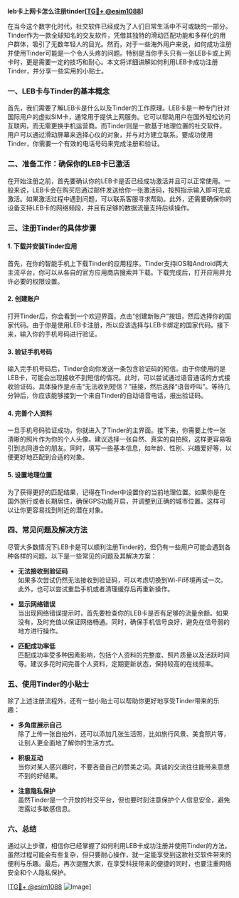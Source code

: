 **leb卡上网卡怎么注册tinder[[TG💪+ @esim1088](https://t.me/s/esim1088)]**

在当今这个数字化时代，社交软件已经成为了人们日常生活中不可或缺的一部分。Tinder作为一款全球知名的交友软件，凭借其独特的滑动匹配功能和多样化的用户群体，吸引了无数年轻人的目光。然而，对于一些海外用户来说，如何成功注册并使用Tinder可能是一个令人头疼的问题。特别是当你手头只有一张LEB卡或上网卡时，更是需要一定的技巧和耐心。本文将详细讲解如何利用LEB卡成功注册Tinder，并分享一些实用的小贴士。

### 一、LEB卡与Tinder的基本概念

首先，我们需要了解LEB卡是什么以及Tinder的工作原理。LEB卡是一种专门针对国际用户的虚拟SIM卡，通常用于提供上网服务。它可以帮助用户在国外轻松访问互联网，而无需更换手机运营商。而Tinder则是一款基于地理位置的社交软件，用户可以通过滑动屏幕来选择心仪的对象，并与对方建立联系。要成功使用Tinder，你需要一个有效的电话号码来完成注册和验证。

### 二、准备工作：确保你的LEB卡已激活

在开始注册之前，首先要确认你的LEB卡是否已经成功激活并且可以正常使用。一般来说，LEB卡会在购买后通过邮件发送给你一张激活码，按照指示输入即可完成激活。如果激活过程中遇到问题，可以联系客服寻求帮助。此外，还需要确保你的设备支持LEB卡的网络频段，并且有足够的数据流量支持后续操作。

### 三、注册Tinder的具体步骤

#### 1. 下载并安装Tinder应用

首先，在你的智能手机上下载Tinder的应用程序。Tinder支持iOS和Android两大主流平台，你可以从各自的官方应用商店搜索并下载。下载完成后，打开应用并允许必要的权限设置。

#### 2. 创建账户

打开Tinder后，你会看到一个欢迎界面。点击“创建新账户”按钮，然后选择你的国家代码。由于你是使用LEB卡注册，所以应该选择与LEB卡绑定的国家代码。接下来，输入你的手机号码进行验证。

#### 3. 验证手机号码

输入完手机号码后，Tinder会向你发送一条包含验证码的短信。由于你使用的是LEB卡，可能会出现接收不到短信的情况。此时，可以尝试通过语音通话的方式接收验证码。具体操作是点击“无法收到短信？”链接，然后选择“语音呼叫”。等待几分钟后，你应该能够接到一个来自Tinder的自动语音电话，报出验证码。

#### 4. 完善个人资料

一旦手机号码验证成功，你就进入了Tinder的主界面。接下来，你需要上传一张清晰的照片作为你的个人头像。建议选择一张自然、真实的自拍照，这样更容易吸引到志同道合的朋友。同时，填写一些基本信息，如年龄、性别、兴趣爱好等，以便更好地匹配到合适的对象。

#### 5. 设置地理位置

为了获得更好的匹配结果，记得在Tinder中设置你的当前地理位置。如果你是在国外旅行或者长期居住，确保GPS功能开启，并调整到正确的城市位置。这样可以让你更容易找到附近的潜在对象。

### 四、常见问题及解决方法

尽管大多数情况下LEB卡是可以顺利注册Tinder的，但仍有一些用户可能会遇到各种各样的问题。以下是一些常见的问题及其解决方案：

- **无法接收到验证码**  
  如果多次尝试仍然无法接收到验证码，可以考虑切换到Wi-Fi环境再试一次。此外，也可以尝试重启手机或者清理缓存后再重新操作。

- **显示网络错误**  
  当出现网络错误提示时，首先要检查你的LEB卡是否有足够的流量余额。如果没有，及时充值以保证网络畅通。同时，确保手机信号良好，避免在信号弱的地方进行操作。

- **匹配成功率低**  
  匹配成功率受多种因素影响，包括个人资料的完整度、照片质量以及活跃时间等。建议多花时间完善个人资料，定期更新状态，保持较高的在线频率。

### 五、使用Tinder的小贴士

除了上述注册流程外，还有一些小贴士可以帮助你更好地享受Tinder带来的乐趣：

- **多角度展示自己**  
  除了上传一张自拍外，还可以添加几张生活照，比如旅行风景、美食照片等，让别人更全面地了解你的生活方式。

- **积极互动**  
  当你对某人感兴趣时，不要吝啬自己的赞美之词。真诚的交流往往能带来意想不到的好结果。

- **注意隐私保护**  
  虽然Tinder是一个开放的社交平台，但也要时刻注意保护个人信息安全，避免泄露过多敏感信息。

### 六、总结

通过以上步骤，相信你已经掌握了如何利用LEB卡成功注册并使用Tinder的方法。虽然过程可能会有些复杂，但只要耐心操作，就一定能享受到这款社交软件带来的便利与乐趣。最后，再次提醒大家，在享受科技带来的便捷的同时，也要注重网络安全和个人隐私保护。

[[TG💪+ @esim1088](https://t.me/s/esim1088) ![Image](https://i.postimg.cc/4NQfJmqS/Snipaste-2025-05-13-00-14-12.png)]